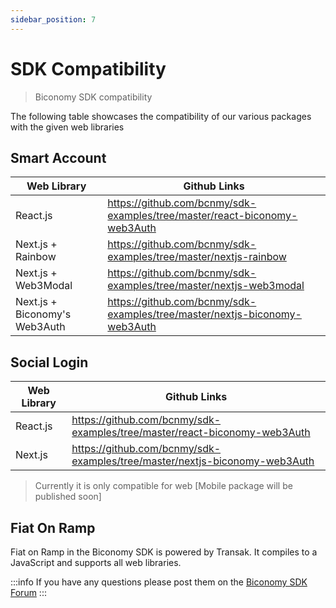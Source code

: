```yaml
---
sidebar_position: 7
---
```


# SDK Compatibility

> Biconomy SDK compatibility

The following table showcases the compatibility of our various packages with the given web libraries

## Smart Account

| Web Library | Github Links |
| -------- | -------- |
|React.js|https://github.com/bcnmy/sdk-examples/tree/master/react-biconomy-web3Auth|
|Next.js + Rainbow|https://github.com/bcnmy/sdk-examples/tree/master/nextjs-rainbow|
|Next.js + Web3Modal |https://github.com/bcnmy/sdk-examples/tree/master/nextjs-web3modal|
|Next.js + Biconomy's Web3Auth|https://github.com/bcnmy/sdk-examples/tree/master/nextjs-biconomy-web3Auth|

## Social Login

| Web Library | Github Links |
| -------- | -------- | 
| React.js | https://github.com/bcnmy/sdk-examples/tree/master/react-biconomy-web3Auth|
|Next.js | https://github.com/bcnmy/sdk-examples/tree/master/nextjs-biconomy-web3Auth|
> Currently it is only compatible for web [Mobile package will be published soon]

## Fiat On Ramp

Fiat on Ramp in the Biconomy SDK is powered by Transak. It compiles to a JavaScript and supports all web libraries.


:::info
If you have any questions please post them on the [Biconomy SDK Forum](https://forum.biconomy.io/)
:::

